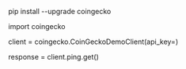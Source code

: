 pip install --upgrade coingecko

import coingecko

client = coingecko.CoinGeckoDemoClient(api_key=<CG-W19jzQBo4PEWNTrcdFWCTneh>)

response = client.ping.get()
